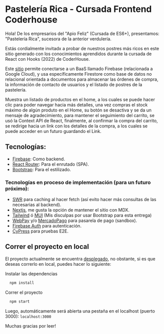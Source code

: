 
# Pastelería Rica - Cursada Frontend Coderhouse

Hola! De los empresarios del "Apio Feliz" (Cursada de ES6+), presentamos: "Pastelería Rica", sucesora de la anterior verdulería.  

Estás cordialmente invitadx a probar de nuestros postres más ricos en este sitio generado con los conocimientos aprendidos durante la cursada de React con Hooks (2022) de CoderHouse. 

Este [sitio](https://pasteleriaricacoderhousereact.vicenciomf.tech/) permite conectarse a un BaaS llamado Firebase (relacionada a Google Cloud), y usa específicamente Firestore como base de datos no relacional orientada a documentos para almacenar las órdenes de compra, la información de contacto de usuarios y el listado de postres de la pastelería.

Muestra un listado de productos en el home, a los cuales se puede hacer clic para poder navegar hacia más detalles, una vez compras el stock máximo de algún produto en el Home, su botón se desactiva y se da un mensaje de agradecimiento, para mantener el seguimiento del carrito, se usó la Context API de React, finalmente, al confirmar la compra del carrito, se redirige hacia un link con los detalles de la compra, a los cuales se puede acceder en un futuro guardando el Link.


## Tecnologías:
 - [Firebase](https://firebase.google.com/): Como backend.
 - [React Router](https://reactrouter.com/en/main): Para el enrutado (SPA).
 - [Bootstrap](https://bulldogjob.com/news/449-how-to-write-a-good-readme-for-your-github-project): Para el estilizado.

### Tecnologías en proceso de implementación (para un futuro próximo):
 - [SWR](https://swr.vercel.app/es-ES) para caching al hacer fetch (así evito hacer más consultas de las necesarias al backend).
 - [Nextjs](https://nextjs.org/), me gusta la opción de mantener el sitio con MDX.
 - [Tailwind](https://tailwindcss.com/) ó [MUI](https://mui.com/) (Mis disculpas por usar Bootstrap para esta entrega)
 - [WebPay](https://www.transbankdevelopers.cl/documentacion/como_empezar#flujo-de-integracion) y/o [MercadoPago](https://www.mercadopago.cl/developers/en/reference) para pasarela de pago (sandbox).
 - [Firebase Auth](https://firebase.google.com/docs/auth) para autenticación.
 - [CyPress](https://www.cypress.io/) para pruebas E2E.
## Correr el proyecto en local

El proyecto actualmente se encuentra [desplegado](https://pasteleriaricacoderhousereact.vicenciomf.tech/), no obstante, si es que deseas correrlo en local, puedes hacer lo siguiente:

Instalar las dependencias
```bash
  npm install
```
Correr el proyecto
```bash
  npm start
```

Luego, automáticamente será abierta una pestaña en el localhost (puerto 3000): `localhost:3000`

Muchas gracias por leer!
